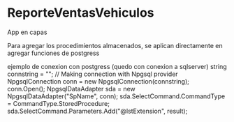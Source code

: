 # ReporteVentasVehiculos
App en capas

Para agregar los procedimientos almacenados, se aplican directamente en agregar funciones de postgress

ejemplo de conexion con postgress (quedo con conexion a sqlserver)
string connstring = "";
// Making connection with Npgsql provider
NpgsqlConnection conn = new NpgsqlConnection(connstring);
conn.Open();
NpgsqlDataAdapter sda = new NpgsqlDataAdapter("SpName", conn);
sda.SelectCommand.CommandType = CommandType.StoredProcedure;
                sda.SelectCommand.Parameters.Add("@lstExtension", result);
